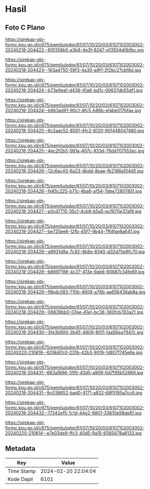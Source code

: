 # Hasil

## Foto C Plano

https://sirekap-obj-formc.kpu.go.id/c675/pemilu/pdpr/61/07/10/20/03/6107102003002-20240218-204422--60f358b5-a3b8-4e3f-8247-e13504d0bfbc.jpg

https://sirekap-obj-formc.kpu.go.id/c675/pemilu/pdpr/61/07/10/20/03/6107102003002-20240218-204423--163a4750-59f3-4a30-a9f1-2f2bc27cbf8d.jpg

https://sirekap-obj-formc.kpu.go.id/c675/pemilu/pdpr/61/07/10/20/03/6107102003002-20240218-204424--b73e9ea1-d436-41a6-bd1c-00637db55df1.jpg

https://sirekap-obj-formc.kpu.go.id/c675/pemilu/pdpr/61/07/10/20/03/6107102003002-20240218-204424--b9b3ad91-90c1-4fc5-b86b-efabe017bfae.jpg

https://sirekap-obj-formc.kpu.go.id/c675/pemilu/pdpr/61/07/10/20/03/6107102003002-20240218-204425--6c2aac52-8591-4fc2-8120-901448047480.jpg

https://sirekap-obj-formc.kpu.go.id/c675/pemilu/pdpr/61/07/10/20/03/6107102003002-20240218-204425--4ec2f2b5-061a-407c-933d-79dd707553ec.jpg

https://sirekap-obj-formc.kpu.go.id/c675/pemilu/pdpr/61/07/10/20/03/6107102003002-20240218-204426--12c6ac43-6a23-4bdd-8eae-fb2188a104d5.jpg

https://sirekap-obj-formc.kpu.go.id/c675/pemilu/pdpr/61/07/10/20/03/6107102003002-20240218-204426--fe85c225-b71c-4ba6-a154-7dee7280785f.jpg

https://sirekap-obj-formc.kpu.go.id/c675/pemilu/pdpr/61/07/10/20/03/6107102003002-20240218-204427--a3cd7715-35c1-4cb8-b5a5-ecf870e37af9.jpg

https://sirekap-obj-formc.kpu.go.id/c675/pemilu/pdpr/61/07/10/20/03/6107102003002-20240218-204427--be725ee6-12fb-45f7-9b44-7ffdfae8a641.jpg

https://sirekap-obj-formc.kpu.go.id/c675/pemilu/pdpr/61/07/10/20/03/6107102003002-20240218-204428--a9931d9a-7c92-4b8e-8340-d32d75e9fc70.jpg

https://sirekap-obj-formc.kpu.go.id/c675/pemilu/pdpr/61/07/10/20/03/6107102003002-20240218-204428--b8697198-4c27-413e-9ab6-80687c34fe69.jpg

https://sirekap-obj-formc.kpu.go.id/c675/pemilu/pdpr/61/07/10/20/03/6107102003002-20240218-204429--f6bdc083-710b-4609-a76b-aa656438ab8a.jpg

https://sirekap-obj-formc.kpu.go.id/c675/pemilu/pdpr/61/07/10/20/03/6107102003002-20240218-204429--08839bb0-07ee-41e1-bc38-380fcb783a21.jpg

https://sirekap-obj-formc.kpu.go.id/c675/pemilu/pdpr/61/07/10/20/03/6107102003002-20240218-204430--3fe3b900-2b45-4809-8011-faa56ea7947c.jpg

https://sirekap-obj-formc.kpu.go.id/c675/pemilu/pdpr/61/07/10/20/03/6107102003002-20240220-210819--629b87c0-231b-42b3-9019-1d807f745e6e.jpg

https://sirekap-obj-formc.kpu.go.id/c675/pemilu/pdpr/61/07/10/20/03/6107102003002-20240218-204431--683a1696-31f0-43d5-a909-0d7f95b52669.jpg

https://sirekap-obj-formc.kpu.go.id/c675/pemilu/pdpr/61/07/10/20/03/6107102003002-20240218-204431--9c038652-bad0-4171-a832-68f5185a7cc6.jpg

https://sirekap-obj-formc.kpu.go.id/c675/pemilu/pdpr/61/07/10/20/03/6107102003002-20240218-204432--17342ef5-1c1d-44e2-9801-33610e98de81.jpg

https://sirekap-obj-formc.kpu.go.id/c675/pemilu/pdpr/61/07/10/20/03/6107102003002-20240220-210814--e7e03de9-ffc3-40d5-9a15-6585478a8133.jpg


## Metadata

| Key        | Value               |
| ---------- | ------------------- |
| Time Stamp | 2024-02-20 22:04:04 |
| Kode Dapil | 6101                |



